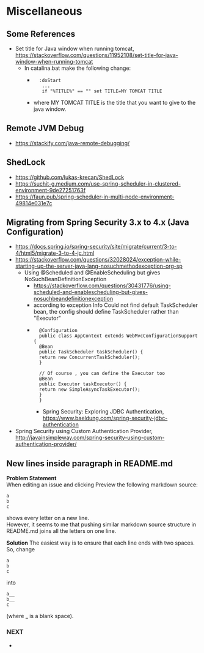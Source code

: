 # Miscellaneous

## Some References
 - Set title for Java window when running tomcat, https://stackoverflow.com/questions/11952108/set-title-for-java-window-when-running-tomcat
   - In catalina.bat make the following change:
     - ```
         :doStart
          ...
          if "%TITLE%" == "" set TITLE=MY TOMCAT TITLE
       ```
     - where MY TOMCAT TITLE is the title that you want to give to the java window.

## Remote JVM Debug
 - https://stackify.com/java-remote-debugging/


## ShedLock
 - https://github.com/lukas-krecan/ShedLock
 - https://suchit-g.medium.com/use-spring-scheduler-in-clustered-environment-9de27251763f
 - https://faun.pub/spring-scheduler-in-multi-node-environment-49814e031e7c

## Migrating from Spring Security 3.x to 4.x (Java Configuration)
 - https://docs.spring.io/spring-security/site/migrate/current/3-to-4/html5/migrate-3-to-4-jc.html
 - https://stackoverflow.com/questions/32028024/exception-while-starting-up-the-server-java-lang-nosuchmethodexception-org-sp
   - Using @Scheduled and @EnableScheduling but gives NoSuchBeanDefinitionException
     - https://stackoverflow.com/questions/30431776/using-scheduled-and-enablescheduling-but-gives-nosuchbeandefinitionexception
     - according to exception Info Could not find default TaskScheduler bean, the config should define TaskScheduler rather than "Executor"
     - ```
         @Configuration
         public class AppContext extends WebMvcConfigurationSupport {
         @Bean
         public TaskScheduler taskScheduler() {
         return new ConcurrentTaskScheduler();
         }
    
         // Of course , you can define the Executor too
         @Bean
         public Executor taskExecutor() {
         return new SimpleAsyncTaskExecutor();
         }
         }
         ```
       - Spring Security: Exploring JDBC Authentication, https://www.baeldung.com/spring-security-jdbc-authentication
 - Spring Security using Custom Authentication Provider, http://javainsimpleway.com/spring-security-using-custom-authentication-provider/


 ## New lines inside paragraph in README.md
 **Problem Statement**  
 When editing an issue and clicking Preview the following markdown source:
```
a
b
c
```  
shows every letter on a new line.  
However, it seems to me that pushing similar markdown source structure in README.md joins all the letters on one line.

**Solution**
The easiest way is to ensure that each line ends with two spaces. So, change
```
a
b
c
```
into
```
a__
b__
c
```
(where _ is a blank space).

### NEXT
- 